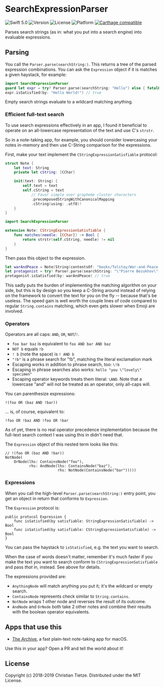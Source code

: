 # SearchExpressionParser

![Swift 5.0](https://img.shields.io/badge/Swift-5.0-blue.svg?style=flat)
![Version](https://img.shields.io/github/tag/CleanCocoa/SearchExpressionParser.svg?style=flat)
![License](https://img.shields.io/github/license/CleanCocoa/SearchExpressionParser.svg?style=flat)
![Platform](https://img.shields.io/badge/platform-macOS-lightgrey.svg?style=flat)
[![Carthage compatible](https://img.shields.io/badge/Carthage-compatible-4BC51D.svg?style=flat)](https://github.com/Carthage/Carthage)

Parses search strings (as in: what you put into a search engine) into evaluable expressions.

## Parsing

You call the `Parser.parse(searchString:)`. This returns a tree of the parsed expression combinations. You can ask the `Expression` object if it is matches a given haystack, for example:

```swift
import SearchExpressionParser
guard let expr = try? Parser.parse(searchString: "Hello") else { fatalError() }
expr.isSatisfied(by: "Hello World!") // true
```

Empty search strings evaluate to a wildcard matching anything.

### Efficient full-text search

To use search expressions effectively in an app, I found it beneficial to operate on an all-lowercase representation of the text and use C's `strstr`.

So in a note-taking app, for example, you should consider lowercasing your notes in-memory and then use C-String comparison for the expressions.

First, make your text implement the `CStringExpressionSatisfiable` protocol:

```swift
struct Note {
    let text: String
    private let cString: [CChar]

    init(text: String) {
        self.text = text
        self.cString = text
            // Favor simple over grapheme cluster characters
            .precomposedStringWithCanonicalMapping
            .cString(using: .utf8)!
    }
}

import SearchExpressionParser

extension Note: CStringExpressionSatisfiable {
    func matches(needle: [CChar]) -> Bool {
        return strstr(self.cString, needle) != nil
    }
}
```

Then pass this object to the expression.

```swift
let warAndPeace = Note(String(contentsOf: "books/Tolstoy/War-and-Peace.txt"))
let protagonist = try! Parser.parse(searchString: "\"Pierre Bezukhov\" OR \"Pyotr Kirillovich\"")
protagonist.isSatisfied(by: warAndPeace) // true
```

This sadly puts the burden of implementing the matching algorithm on your side, but this is by design so you keep a C-String around instead of relying on the framework to convert the text for you on the fly -- because that's be useless. The speed gain is well worth the couple lines of code compared to regular `String.contains` matching, which even gets slower when Emoji are involved.

### Operators

Operators are all caps: `AND`, `OR`, `NOT`/`!`. 

- `foo bar baz` is equivalent to `foo AND bar AND baz`
- `NOT b` equals `!b`
- `! b` (note the space) is `! AND b`
- `"!b"` is a phrase search for "!b", matching the literal exclamation mark
- Escaping works in addition to phrase search, too: `\!b`
- Escaping in phrase searches also works: `hello "you \"lovely\" specimen"`
- Escaping operator keywords treats them literal: `\AND`. Note that a lowercase "and" will not be treated as an operator, only all-caps will.

You can parenthesize expressions:

    !(foo OR (baz AND !bar))

... is, of course, equivalent to:

    !foo OR !baz AND !foo OR !bar

As of yet, there is no real operator precedence implementation because the full-text search context I was using this in didn't need that.

The `Expression` object of this nested term looks like this:

    // !(foo OR (baz AND !bar))
    NotNode(
        OrNode(lhs: ContainsNode("foo"), 
               rhs: AndNode(lhs: ContainsNode("baz"), 
                            rhs: NotNode(ContainsNode("bar")))))


### Expressions

When you call the high-level `Parser.parse(searchString:)` entry point, you get an object in return that conforms to `Expression`. 

The `Expression` protocol is:

    public protocol Expression {
        func isSatisfied(by satisfiable: StringExpressionSatisfiable) -> Bool
        func isSatisfied(by satisfiable: CStringExpressionSatisfiable) -> Bool
    }

You can pass the haystack to `isStatisfied`, e.g. the text you want to search.

When the case of words doesn't matter, remember it's much faster if you make the text you want to search conform to `CStringExpressionSatisfiable` and pass _that_ in, instead. See above for details.

The expressions provided are:

- `AnythingNode` will match anything you put it; it's the wildcard or empty search.
- `ContainsNode` represents check similar to `String.contains`.
- `NotNode` wraps 1 other node and reverses the result of its outcome.
- `AndNode` and `OrNode` both take 2 other notes and combine their results with the boolean operator equivalents.

## Apps that use this

- [The Archive](https://zettelkasten.de/the-archive/), a fast plain-text note-taking app for macOS.

Use this in your app? Open a PR and tell the world about it!

## License

Copyright (c) 2018-2019 Christian Tietze. Distributed under the MIT License.

